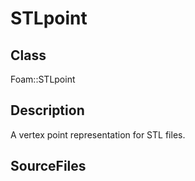 # STLpoint 
## Class
Foam::STLpoint

## Description
A vertex point representation for STL files.

## SourceFiles

